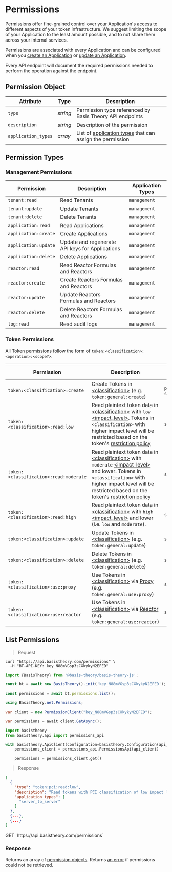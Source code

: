 # Permissions

Permissions offer fine-grained control over your Application's access to different aspects of your token infrastructure.
We suggest limiting the scope of your Application to the least amount possible, and to not share them across your
internal services.

Permissions are associated with every Application and can be configured when
you [create an Application](#applications-create-application)
or [update an Application](#applications-update-application).

Every API endpoint will document the required permissions needed to perform the operation against the endpoint.

## Permission Object

| Attribute           | Type     | Description                                                                                 |
|---------------------|----------|---------------------------------------------------------------------------------------------|
| `type`              | *string* | Permission type referenced by Basis Theory API endpoints                                    |
| `description`       | *string* | Description of the permission                                                               |
| `application_types` | *array*  | List of [application types](#applications-application-types) that can assign the permission |

## Permission Types

### Management Permissions

| Permission           | Description                                     | Application Types |
|----------------------|-------------------------------------------------|-------------------|
| `tenant:read`        | Read Tenants                                    | `management`      |
| `tenant:update`      | Update Tenants                                  | `management`      |
| `tenant:delete`      | Delete Tenants                                  | `management`      |
| `application:read`   | Read Applications                               | `management`      |
| `application:create` | Create Applications                             | `management`      |
| `application:update` | Update and regenerate API keys for Applications | `management`      |
| `application:delete` | Delete Applications                             | `management`      |
| `reactor:read`       | Read Reactor Formulas and Reactors              | `management`      |
| `reactor:create`     | Create Reactors Formulas and Reactors           | `management`      |
| `reactor:update`     | Update Reactors Formulas and Reactors           | `management`      |
| `reactor:delete`     | Delete Reactors Formulas and Reactors           | `management`      |
| `log:read`           | Read audit logs                                 | `management`      |

### Token Permissions

All Token permissions follow the form of `token:<classification>:<operation>:<scope?>`.

| Permission                             | Description                                                                                                                                                                                                                                                                                                        | Application Types                        |
|----------------------------------------|--------------------------------------------------------------------------------------------------------------------------------------------------------------------------------------------------------------------------------------------------------------------------------------------------------------------|------------------------------------------|
| `token:<classification>:create`        | Create Tokens in [\<classification\>](#tokens-token-classifications) (e.g. `token:general:create`)                                                                                                                                                                                                                 | `public`, `elements`, `server_to_server` |
| `token:<classification>:read:low`      | Read plaintext token data in [\<classification\>](#tokens-token-classifications) with `low` [\<impact_level\>](#tokens-token-impact-levels). Tokens in `<classification>` with higher impact level will be restricted based on the token's [restriction policy](#tokens-token-restriction-policies)                | `server_to_server`                       |
| `token:<classification>:read:moderate` | Read plaintext token data in [\<classification\>](#tokens-token-classifications) with `moderate` [\<impact_level\>](#tokens-token-impact-levels) and lower. Tokens in `<classification>` with higher impact level will be restricted based on the token's [restriction policy](#tokens-token-restriction-policies) | `server_to_server`                       |
| `token:<classification>:read:high`     | Read plaintext token data in [\<classification\>](#tokens-token-classifications) with `high` [\<impact_level\>](#tokens-token-impact-levels) and lower (i.e. `low` and `moderate`).                                                                                                                                | `server_to_server`                       |
| `token:<classification>:update`        | Update Tokens in [\<classification\>](#tokens-token-classifications) (e.g. `token:general:update`)                                                                                                                                                                                                                 | `server_to_server`                       |
| `token:<classification>:delete`        | Delete Tokens in [\<classification\>](#tokens-token-classifications) (e.g. `token:general:delete`)                                                                                                                                                                                                                 | `server_to_server`                       |
| `token:<classification>:use:proxy`     | Use Tokens in [\<classification\>](#tokens-token-classifications) via [Proxy](#proxy) (e.g. `token:general:use:proxy`)                                                                                                                                                                                             | `server_to_server`                       |
| `token:<classification>:use:reactor`   | Use Tokens in [\<classification\>](#tokens-token-classifications) via [Reactor](#reactors) (e.g. `token:general:use:reactor`)                                                                                                                                                                                      | `server_to_server`                       |

## List Permissions

> Request

```shell
curl "https://api.basistheory.com/permissions" \
  -H "BT-API-KEY: key_N88mVGsp3sCXkykyN2EFED"
```

```javascript
import {BasisTheory} from '@basis-theory/basis-theory-js';

const bt = await new BasisTheory().init('key_N88mVGsp3sCXkykyN2EFED');

const permissions = await bt.permissions.list();
```

```csharp
using BasisTheory.net.Permissions;

var client = new PermissionClient("key_N88mVGsp3sCXkykyN2EFED");

var permissions = await client.GetAsync();
```

```python
import basistheory
from basistheory.api import permissions_api

with basistheory.ApiClient(configuration=basistheory.Configuration(api_key="key_N88mVGsp3sCXkykyN2EFED")) as api_client:
    permissions_client = permissions_api.PermissionsApi(api_client)

    permissions = permissions_client.get()
```

> Response

```json
[
  {
    "type": "token:pci:read:low",
    "description": "Read tokens with PCI classification of low impact level",
    "application_types": [
      "server_to_server"
    ]
  },
  {...},
  {...}
]
```

<span class="http-method get">
  <span class="box-method">GET</span>
  `https://api.basistheory.com/permissions`
</span>

### Response

Returns an array of [permission objects](#permissions-permission-object). Returns [an error](#errors) if permissions
could not be retrieved.
